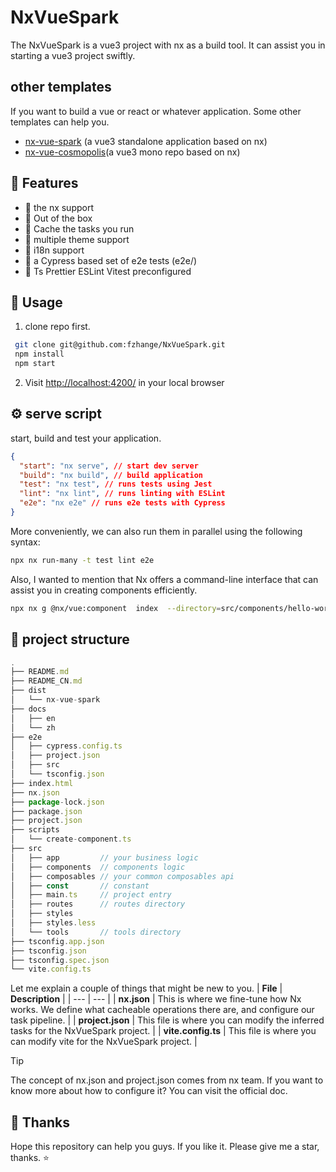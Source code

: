 # NxVueSpark

The NxVueSpark is a vue3 project with nx as a build tool. It can assist you in starting a vue3 project swiftly.

## other templates

If you want to build a vue or react or whatever application. Some other templates can help you.

- [nx-vue-spark](https://github.com/fzhange/nx-vue-spark) (a vue3 standalone application based on nx)
- [nx-vue-cosmopolis](https://github.com/fzhange/nx-vue-cosmopolis)(a vue3 mono repo based on nx)

## 🚀 Features

- 💪 the nx support
- 💪 Out of the box
- 💪 Cache the tasks you run
- 💪 multiple theme support
- 💪 i18n support
- 💪 a Cypress based set of e2e tests (e2e/)
- 💪 Ts Prettier ESLint Vitest preconfigured

## 🦄 Usage

1. clone repo first.

```bash
 git clone git@github.com:fzhange/NxVueSpark.git
 npm install
 npm start
```

2. Visit <http://localhost:4200/> in your local browser

## ⚙ serve script

start, build and test your application.

```json
{
  "start": "nx serve", // start dev server
  "build": "nx build", // build application
  "test": "nx test", // runs tests using Jest
  "lint": "nx lint", // runs linting with ESLint
  "e2e": "nx e2e" // runs e2e tests with Cypress
}
```

More conveniently, we can also run them in parallel using the following syntax:

```bash
npx nx run-many -t test lint e2e
```

Also, I wanted to mention that Nx offers a command-line interface that can assist you in creating components efficiently.

```bash
npx nx g @nx/vue:component  index  --directory=src/components/hello-world
```

## 🌲 project structure

```ts
.
├── README.md
├── README_CN.md
├── dist
│   └── nx-vue-spark
├── docs
│   ├── en
│   └── zh
├── e2e
│   ├── cypress.config.ts
│   ├── project.json
│   ├── src
│   └── tsconfig.json
├── index.html
├── nx.json
├── package-lock.json
├── package.json
├── project.json
├── scripts
│   └── create-component.ts
├── src
│   ├── app         // your business logic
│   ├── components  // components logic
│   ├── composables // your common composables api
│   ├── const       // constant
│   ├── main.ts     // project entry
│   ├── routes      // routes directory
│   ├── styles
│   ├── styles.less
│   └── tools       // tools directory
├── tsconfig.app.json
├── tsconfig.json
├── tsconfig.spec.json
└── vite.config.ts
```

Let me explain a couple of things that might be new to you.
| **File** | **Description** |
| --- | --- |
| **nx.json** | This is where we fine-tune how Nx works. We define what cacheable operations there are, and configure our task pipeline. |
| **project.json** | This file is where you can modify the inferred tasks for the NxVueSpark project. |
| **vite.config.ts** | This file is where you can modify vite for the NxVueSpark project. |

> [!TIP]
> The concept of nx.json and project.json comes from nx team. If you want to know more about how to configure it? You can visit the official doc.

## 🌸 Thanks

Hope this repository can help you guys.
If you like it. Please give me a star, thanks. ⭐️

